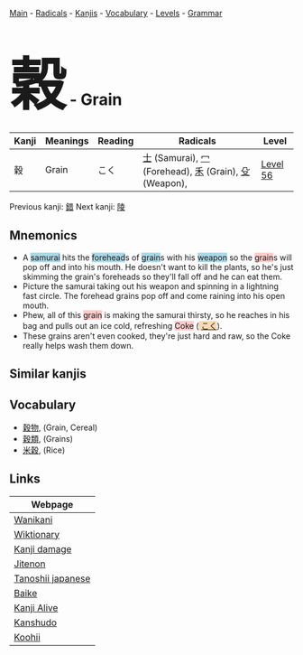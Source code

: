 <style> bigfont {font-size: 100px}</style>
[Main](../README.md) -
[Radicals](../radicals.md) -
[Kanjis](../kanjis.md) -
[Vocabulary](../vocabulary.md) -
[Levels](../levels.md) -
[Grammar](../grammar.md)
# <bigfont> 穀</bigfont> - Grain 

| Kanji | Meanings | Reading | Radicals | Level |
| --- | --- | --- | --- | --- |
| 穀 | Grain | こく | [士](../radicals/士.md) (Samurai), [冖](../radicals/冖.md) (Forehead), [禾](../radicals/禾.md) (Grain), [殳](../radicals/殳.md) (Weapon),  | [Level 56](../levels/wk_level56.md) |

Previous kanji: [錯](錯.md) Next kanji: [陵](陵.md) 

## Mnemonics
 * A <span style="background-color:#ADD8E6"> samurai</span> hits the <span style="background-color:#ADD8E6"> forehead</span>s of <span style="background-color:#ADD8E6"> grain</span>s with his <span style="background-color:#ADD8E6"> weapon</span> so the <span style="background-color:#ffcccb"> grain</span>s will pop off and into his mouth. He doesn't want to kill the plants, so he's just skimming the grain's foreheads so they'll fall off and he can eat them.
* Picture the samurai taking out his weapon and spinning in a lightning fast circle. The forehead grains pop off and come raining into his open mouth.
* Phew, all of this <span style="background-color:#ffcccb"> grain</span> is making the samurai thirsty, so he reaches in his bag and pulls out an ice cold, refreshing <span style="background-color:#ffcccb"> Coke</span> (<span style="background-color:#fed8b1"> [こく](https://jisho.org/search/こく)</span>).
* These grains aren't even cooked, they're just hard and raw, so the Coke really helps wash them down.


## Similar kanjis
 


## Vocabulary
 * [穀物](../vocabulary/穀.md), (Grain, Cereal)
* [穀類](../vocabulary/穀.md), (Grains)
* [米穀](../vocabulary/穀.md), (Rice)



## Links 

| Webpage |
| --- |
| [Wanikani          ](https://www.wanikani.com/kanji/穀) |
| [Wiktionary        ](https://en.wiktionary.org/wiki/穀) |
| [Kanji damage      ](http://www.kanjidamage.com/kanji/search?utf8=✓&q=穀) |
| [Jitenon           ](https://jitenon.com/kanji/穀) |
| [Tanoshii japanese ](https://www.tanoshiijapanese.com/dictionary/kanji.cfm?k=穀) |
| [Baike             ](https://baike.baidu.com/item/穀) |
| [Kanji Alive       ](https://app.kanjialive.com/穀) |
| [Kanshudo          ](https://www.kanshudo.com/searchmn?q=穀) |
| [Koohii            ](https://kanji.koohii.com/study/kanji/穀) |
